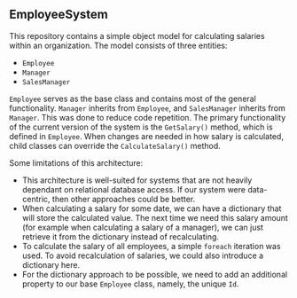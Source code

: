 ## EmployeeSystem

This repository contains a simple object model for calculating salaries within an organization. The model consists of three entities:
 - `Employee`
 - `Manager`
 - `SalesManager`

`Employee` serves as the base class and contains most of the general functionality. `Manager` inherits from `Employee`, and `SalesManager` inherits from `Manager`. This was done to reduce code repetition. The primary functionality of the current version of the system is the `GetSalary()` method, which is defined in `Employee`. When changes are needed in how salary is calculated, child classes can override the `CalculateSalary()` method. 

Some limitations of this architecture:
 - This architecture is well-suited for systems that are not heavily dependant on relational database access. If our system were data-centric, then other approaches could be better.
 - When calculating a salary for some date, we can have a dictionary that will store the calculated value. The next time we need this salary amount (for example when calculating a salary of a manager), we can just retrieve it from the dictionary instead of recalculating.
 - To calculate the salary of all employees, a simple `foreach` iteration was used. To avoid recalculation of salaries, we could also introduce a dictionary here.
 - For the dictionary approach to be possible, we need to add an additional property to our base `Employee` class, namely, the unique `Id`.